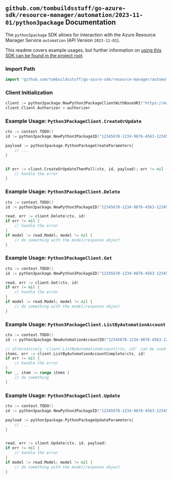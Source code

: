 
## `github.com/tombuildsstuff/go-azure-sdk/resource-manager/automation/2023-11-01/python3package` Documentation

The `python3package` SDK allows for interaction with the Azure Resource Manager Service `automation` (API Version `2023-11-01`).

This readme covers example usages, but further information on [using this SDK can be found in the project root](https://github.com/tombuildsstuff/go-azure-sdk/tree/main/docs).

### Import Path

```go
import "github.com/tombuildsstuff/go-azure-sdk/resource-manager/automation/2023-11-01/python3package"
```


### Client Initialization

```go
client := python3package.NewPython3PackageClientWithBaseURI("https://management.azure.com")
client.Client.Authorizer = authorizer
```


### Example Usage: `Python3PackageClient.CreateOrUpdate`

```go
ctx := context.TODO()
id := python3package.NewPython3PackageID("12345678-1234-9876-4563-123456789012", "example-resource-group", "automationAccountValue", "python3PackageValue")

payload := python3package.PythonPackageCreateParameters{
	// ...
}


if err := client.CreateOrUpdateThenPoll(ctx, id, payload); err != nil {
	// handle the error
}
```


### Example Usage: `Python3PackageClient.Delete`

```go
ctx := context.TODO()
id := python3package.NewPython3PackageID("12345678-1234-9876-4563-123456789012", "example-resource-group", "automationAccountValue", "python3PackageValue")

read, err := client.Delete(ctx, id)
if err != nil {
	// handle the error
}
if model := read.Model; model != nil {
	// do something with the model/response object
}
```


### Example Usage: `Python3PackageClient.Get`

```go
ctx := context.TODO()
id := python3package.NewPython3PackageID("12345678-1234-9876-4563-123456789012", "example-resource-group", "automationAccountValue", "python3PackageValue")

read, err := client.Get(ctx, id)
if err != nil {
	// handle the error
}
if model := read.Model; model != nil {
	// do something with the model/response object
}
```


### Example Usage: `Python3PackageClient.ListByAutomationAccount`

```go
ctx := context.TODO()
id := python3package.NewAutomationAccountID("12345678-1234-9876-4563-123456789012", "example-resource-group", "automationAccountValue")

// alternatively `client.ListByAutomationAccount(ctx, id)` can be used to do batched pagination
items, err := client.ListByAutomationAccountComplete(ctx, id)
if err != nil {
	// handle the error
}
for _, item := range items {
	// do something
}
```


### Example Usage: `Python3PackageClient.Update`

```go
ctx := context.TODO()
id := python3package.NewPython3PackageID("12345678-1234-9876-4563-123456789012", "example-resource-group", "automationAccountValue", "python3PackageValue")

payload := python3package.PythonPackageUpdateParameters{
	// ...
}


read, err := client.Update(ctx, id, payload)
if err != nil {
	// handle the error
}
if model := read.Model; model != nil {
	// do something with the model/response object
}
```
